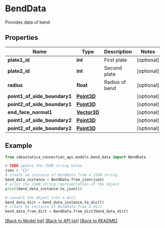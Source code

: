 # BendData

Provides data of bend

## Properties

Name | Type | Description | Notes
------------ | ------------- | ------------- | -------------
**plate1_id** | **int** | First plate | [optional] 
**plate2_id** | **int** | Second plate | [optional] 
**radius** | **float** | Radius of bend | [optional] 
**point1_of_side_boundary1** | [**Point3D**](Point3D.md) |  | [optional] 
**point2_of_side_boundary1** | [**Point3D**](Point3D.md) |  | [optional] 
**end_face_normal1** | [**Vector3D**](Vector3D.md) |  | [optional] 
**point1_of_side_boundary2** | [**Point3D**](Point3D.md) |  | [optional] 
**point2_of_side_boundary2** | [**Point3D**](Point3D.md) |  | [optional] 

## Example

```python
from ideastatica_connection_api.models.bend_data import BendData

# TODO update the JSON string below
json = "{}"
# create an instance of BendData from a JSON string
bend_data_instance = BendData.from_json(json)
# print the JSON string representation of the object
print(bend_data_instance.to_json())

# convert the object into a dict
bend_data_dict = bend_data_instance.to_dict()
# create an instance of BendData from a dict
bend_data_from_dict = BendData.from_dict(bend_data_dict)
```
[[Back to Model list]](../README.md#documentation-for-models) [[Back to API list]](../README.md#documentation-for-api-endpoints) [[Back to README]](../README.md)


